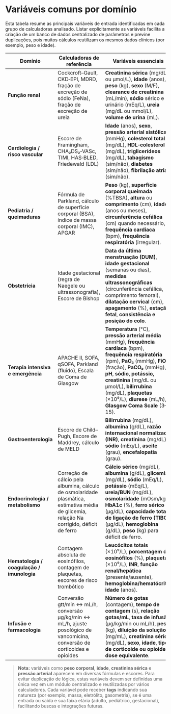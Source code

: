 # Variáveis comuns por domínio

Esta tabela resume as principais variáveis de entrada identificadas em cada grupo de calculadoras analisado.  Listar explicitamente as variáveis facilita a criação de um banco de dados centralizado de parâmetros e previne duplicações, pois muitos cálculos reutilizam os mesmos dados clínicos (por exemplo, peso e idade).

| Domínio                                      | Calculadoras de referência                                                                             | Variáveis essenciais                                                   |
|----------------------------------------------|----------------------------------------------------------------------------------------------------------|------------------------------------------------------------------------|
| **Função renal**                             | Cockcroft–Gault, CKD‑EPI, MDRD, fração de excreção de sódio (FeNa), fração de excreção de ureia         | **Creatinina sérica** (mg/dL ou μmol/L), **idade** (anos), **peso** (kg), **sexo** (M/F), **clearance de creatinina** (mL/min), **sódio** sérico e urinário (mEq/L), **ureia** (mg/dL ou mmol/L), **volume de urina** (mL).                 |
| **Cardiologia / risco vascular**             | Escore de Framingham, CHA₂DS₂‑VASc, TIMI, HAS‑BLED, Friedewald (LDL)                                    | **Idade** (anos), **sexo**, **pressão arterial sistólica** (mmHg), **colesterol total** (mg/dL), **HDL‑colesterol** (mg/dL), **triglicerídeos** (mg/dL), **tabagismo** (sim/não), **diabetes** (sim/não), **fibrilação atrial** (sim/não).        |
| **Pediatria / queimaduras**                  | Fórmula de Parkland, cálculo de superfície corporal (BSA), índice de massa corporal (IMC), APGAR        | **Peso** (kg), **superfície corporal queimada** (%TBSA), **altura** ou **comprimento** (cm), **idade** (anos ou meses), **circunferência cefálica** (cm) quando necessário, **frequência cardíaca** (bpm), **frequência respiratória** (irregular).    |
| **Obstetrícia**                              | Idade gestacional (regra de Naegele ou ultrassonografia), Escore de Bishop                              | **Data da última menstruação (DUM)**, **idade gestacional** (semanas ou dias), **medidas ultrassonográficas** (circunferência cefálica, comprimento femoral), **dilatação cervical** (cm), **apagamento** (%), **estação fetal**, **consistência e posição do colo**. |
| **Terapia intensiva e emergência**           | APACHE II, SOFA, qSOFA, Parkland (fluido), Escala de Coma de Glasgow                                    | **Temperatura** (°C), **pressão arterial média** (mmHg), **frequência cardíaca** (bpm), **frequência respiratória** (rpm), **PaO₂** (mmHg), **FiO₂** (fração), **PaCO₂** (mmHg), **pH**, **sódio, potássio, creatinina** (mg/dL ou μmol/L), **bilirrubina** (mg/dL), **plaquetas** (×10⁹/L), **diurese** (mL/h), **Glasgow Coma Scale** (3–15). |
| **Gastroenterologia**                        | Escore de Child–Pugh, Escore de Maddrey, cálculo de MELD                                                | **Bilirrubina** (mg/dL), **albumina** (g/dL), **razão internacional normalizada (INR)**, **creatinina** (mg/dL), **sódio** (mEq/L), **ascite** (grau), **encefalopatia** (grau).           |
| **Endocrinologia / metabolismo**             | Correção de cálcio pela albumina, cálculo de osmolaridade plasmática, estimativa média de glicemia, relação Na corrigido, déficit de ferro | **Cálcio sérico** (mg/dL), **albumina** (g/dL), **glicemia** (mg/dL), **sódio** (mEq/L), **potássio** (mEq/L), **ureia/BUN** (mg/dL), **osmolaridade** (mOsm/kg), **HbA1c** (%), **ferro sérico** (μg/dL), **capacidade total de ligação de ferro (TIBC)** (μg/dL), **hemoglobina** (g/dL), **peso** (kg) para déficit de ferro.                      |
| **Hematologia / coagulação / imunologia**    | Contagem absoluta de eosinófilos, contagem de plaquetas, escores de risco trombótico                   | **Leucócitos totais** (×10⁹/L), **porcentagem de eosinófilos** (%), **plaquetas** (×10⁹/L), **INR**, **função renal/hepática** (presente/ausente), **hemoglobina/hematócrito**, **idade** (anos).             |
| **Infusão e farmacologia**                   | Conversão gtt/min ↔ mL/h, conversão μg/kg/min ↔ mL/h, ajuste posológico de vancomicina, conversão de corticoides e opioides                 | **Número de gotas** (contagem), **tempo de contagem** (s), **relação gotas/mL**, **taxa de infusão** (μg/kg/min ou mL/h), **peso** (kg), **diluição da solução** (mg/mL), **creatinina sérica** (mg/dL), **sexo**, **idade**, **tipo de corticoide ou opioide** e **dose equivalente**. |

> **Nota:** variáveis como **peso corporal**, **idade**, **creatinina sérica** e **pressão arterial** aparecem em diversas fórmulas e escores.  Para evitar duplicação de lógica, estas variáveis devem ser definidas uma única vez em um módulo centralizado e reutilizadas por vários calculadores.  Cada variável pode receber **tags** indicando sua natureza (por exemplo, massa, eletrólito, gasometria), se é uma entrada ou saída e sua faixa etária (adulto, pediátrico, gestacional), facilitando buscas e integrações futuras.